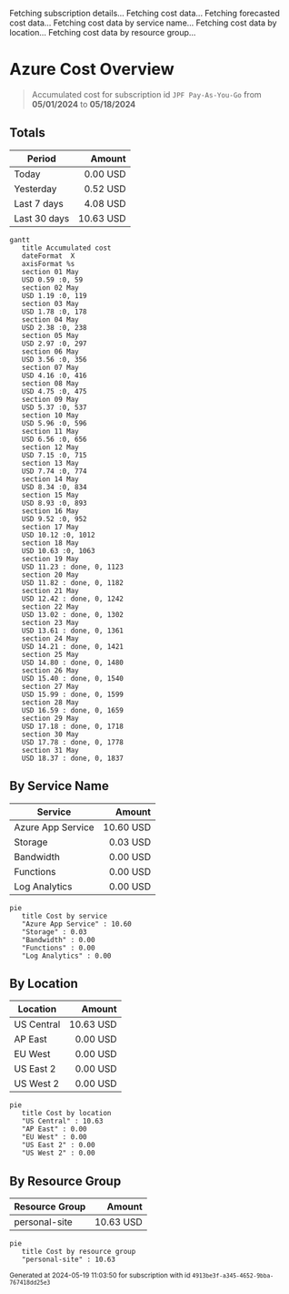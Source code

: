 Fetching subscription details...
Fetching cost data...
Fetching forecasted cost data...
Fetching cost data by service name...
Fetching cost data by location...
Fetching cost data by resource group...
# Azure Cost Overview

> Accumulated cost for subscription id `JPF Pay-As-You-Go` from **05/01/2024** to **05/18/2024**

## Totals

|Period|Amount|
|---|---:|
|Today|0.00 USD|
|Yesterday|0.52 USD|
|Last 7 days|4.08 USD|
|Last 30 days|10.63 USD|

```mermaid
gantt
   title Accumulated cost
   dateFormat  X
   axisFormat %s
   section 01 May
   USD 0.59 :0, 59
   section 02 May
   USD 1.19 :0, 119
   section 03 May
   USD 1.78 :0, 178
   section 04 May
   USD 2.38 :0, 238
   section 05 May
   USD 2.97 :0, 297
   section 06 May
   USD 3.56 :0, 356
   section 07 May
   USD 4.16 :0, 416
   section 08 May
   USD 4.75 :0, 475
   section 09 May
   USD 5.37 :0, 537
   section 10 May
   USD 5.96 :0, 596
   section 11 May
   USD 6.56 :0, 656
   section 12 May
   USD 7.15 :0, 715
   section 13 May
   USD 7.74 :0, 774
   section 14 May
   USD 8.34 :0, 834
   section 15 May
   USD 8.93 :0, 893
   section 16 May
   USD 9.52 :0, 952
   section 17 May
   USD 10.12 :0, 1012
   section 18 May
   USD 10.63 :0, 1063
   section 19 May
   USD 11.23 : done, 0, 1123
   section 20 May
   USD 11.82 : done, 0, 1182
   section 21 May
   USD 12.42 : done, 0, 1242
   section 22 May
   USD 13.02 : done, 0, 1302
   section 23 May
   USD 13.61 : done, 0, 1361
   section 24 May
   USD 14.21 : done, 0, 1421
   section 25 May
   USD 14.80 : done, 0, 1480
   section 26 May
   USD 15.40 : done, 0, 1540
   section 27 May
   USD 15.99 : done, 0, 1599
   section 28 May
   USD 16.59 : done, 0, 1659
   section 29 May
   USD 17.18 : done, 0, 1718
   section 30 May
   USD 17.78 : done, 0, 1778
   section 31 May
   USD 18.37 : done, 0, 1837
```

## By Service Name

|Service|Amount|
|---|---:|
|Azure App Service|10.60 USD|
|Storage|0.03 USD|
|Bandwidth|0.00 USD|
|Functions|0.00 USD|
|Log Analytics|0.00 USD|

```mermaid
pie
   title Cost by service
   "Azure App Service" : 10.60
   "Storage" : 0.03
   "Bandwidth" : 0.00
   "Functions" : 0.00
   "Log Analytics" : 0.00
```

## By Location

|Location|Amount|
|---|---:|
|US Central|10.63 USD|
|AP East|0.00 USD|
|EU West|0.00 USD|
|US East 2|0.00 USD|
|US West 2|0.00 USD|

```mermaid
pie
   title Cost by location
   "US Central" : 10.63
   "AP East" : 0.00
   "EU West" : 0.00
   "US East 2" : 0.00
   "US West 2" : 0.00
```

## By Resource Group

|Resource Group|Amount|
|---|---:|
|personal-site|10.63 USD|

```mermaid
pie
   title Cost by resource group
   "personal-site" : 10.63
```

<sup>Generated at 2024-05-19 11:03:50 for subscription with id `4913be3f-a345-4652-9bba-767418dd25e3`</sup>
